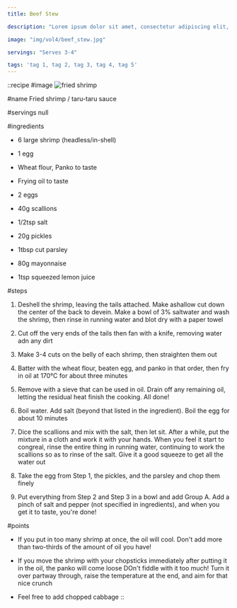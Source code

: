```yaml
---
title: Beef Stew

description: "Lorem ipsum dolor sit amet, consectetur adipiscing elit, sed do eiusmod tempor incididunt ut labore et dolore magna aliqua. Tincidunt eget nullam non nisi est sit amet facilisis."

image: "img/vol4/beef_stew.jpg"

servings: "Serves 3-4"

tags: 'tag 1, tag 2, tag 3, tag 4, tag 5'
---
```


::recipe
#image
![fried shrimp](/img/vol12/fried_shrimp.jpg)

#name
Fried shrimp / taru-taru sauce

#servings
null

#ingredients
- 6 large shrimp (headless/in-shell)
- 1 egg
- Wheat flour, Panko to taste
- Frying oil to taste

- 2 eggs
- 40g scallions
- 1/2tsp salt
- 20g pickles
- 1tbsp cut parsley

- 80g mayonnaise
- 1tsp squeezed lemon juice

#steps
1. Deshell the shrimp, leaving the tails attached. Make ashallow cut down the center of the back to devein. Make a bowl of 3% saltwater and wash the shrimp, then rinse in running water and blot dry with a paper towel

2. Cut off the very ends of the tails then fan with a knife, removing water adn any dirt

3. Make 3-4 cuts on the belly of each shrimp, then straighten them out

4. Batter with the wheat flour, beaten egg, and panko in that order, then fry in oil at 170°C for about three minutes

5. Remove with a sieve that can be used in oil. Drain off any remaining oil, letting the residual heat finish the cooking. All done!

6. Boil water. Add salt (beyond that listed in the ingredient). Boil the egg for about 10 minutes

7. Dice the scallions and mix with the salt, then let sit. After a while, put the mixture in a cloth and work it with your hands. When you feel it start to congreal, rinse the entire thing in running water, continuing to work the scallions so as to rinse of the salt. Give it a good squeeze to get all the water out

8. Take the egg from Step 1, the pickles, and the parsley and chop them finely

9. Put everything from Step 2 and Step 3 in a bowl and add Group A. Add a pinch of salt and pepper (not specified in ingredients), and when you get it to taste, you're done!

#points
- If you put in too many shrimp at once, the oil will cool. Don't add more than two-thirds of the amount of oil you have!

- If you move the shrimp with your chopsticks immediately after putting it in the oil, the panko will come loose DOn't fiddle with it too much! Turn it over partway through, raise the temperature at the end, and aim for that nice crunch

- Feel free to add chopped cabbage
::